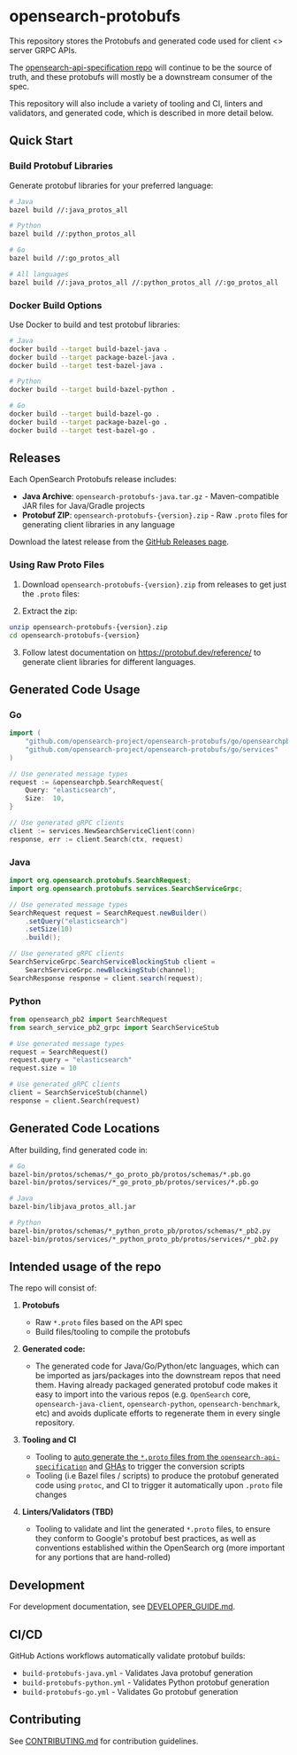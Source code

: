 # opensearch-protobufs

This repository stores the Protobufs and generated code used for client <> server GRPC APIs.

The [opensearch-api-specification repo](https://github.com/opensearch-project/opensearch-api-specification) will continue to be the source of truth, and these protobufs will mostly be a downstream consumer of the spec.

This repository will also include a variety of tooling and CI, linters and validators, and generated code, which is described in more detail below.

## Quick Start

### Build Protobuf Libraries

Generate protobuf libraries for your preferred language:

```bash
# Java
bazel build //:java_protos_all

# Python
bazel build //:python_protos_all

# Go
bazel build //:go_protos_all

# All languages
bazel build //:java_protos_all //:python_protos_all //:go_protos_all
```

### Docker Build Options

Use Docker to build and test protobuf libraries:

```bash
# Java
docker build --target build-bazel-java .
docker build --target package-bazel-java .
docker build --target test-bazel-java .

# Python
docker build --target build-bazel-python .

# Go
docker build --target build-bazel-go .
docker build --target package-bazel-go .
docker build --target test-bazel-go .
```

## Releases

Each OpenSearch Protobufs release includes:

- **Java Archive**: `opensearch-protobufs-java.tar.gz` - Maven-compatible JAR files for Java/Gradle projects
- **Protobuf ZIP**: `opensearch-protobufs-{version}.zip` - Raw `.proto` files for generating client libraries in any language

Download the latest release from the [GitHub Releases page](https://github.com/opensearch-project/opensearch-protobufs/releases).

### Using Raw Proto Files

1. Download `opensearch-protobufs-{version}.zip` from releases to get just the `.proto` files:

2. Extract the zip:
```bash
unzip opensearch-protobufs-{version}.zip
cd opensearch-protobufs-{version}
```
3. Follow latest documentation on https://protobuf.dev/reference/ to generate client libraries for different languages.

## Generated Code Usage

### Go

```go
import (
    "github.com/opensearch-project/opensearch-protobufs/go/opensearchpb"
    "github.com/opensearch-project/opensearch-protobufs/go/services"
)

// Use generated message types
request := &opensearchpb.SearchRequest{
    Query: "elasticsearch",
    Size:  10,
}

// Use generated gRPC clients
client := services.NewSearchServiceClient(conn)
response, err := client.Search(ctx, request)
```

### Java

```java
import org.opensearch.protobufs.SearchRequest;
import org.opensearch.protobufs.services.SearchServiceGrpc;

// Use generated message types
SearchRequest request = SearchRequest.newBuilder()
    .setQuery("elasticsearch")
    .setSize(10)
    .build();

// Use generated gRPC clients
SearchServiceGrpc.SearchServiceBlockingStub client =
    SearchServiceGrpc.newBlockingStub(channel);
SearchResponse response = client.search(request);
```

### Python

```python
from opensearch_pb2 import SearchRequest
from search_service_pb2_grpc import SearchServiceStub

# Use generated message types
request = SearchRequest()
request.query = "elasticsearch"
request.size = 10

# Use generated gRPC clients
client = SearchServiceStub(channel)
response = client.Search(request)
```

## Generated Code Locations

After building, find generated code in:

```bash
# Go
bazel-bin/protos/schemas/*_go_proto_pb/protos/schemas/*.pb.go
bazel-bin/protos/services/*_go_proto_pb/protos/services/*.pb.go

# Java
bazel-bin/libjava_protos_all.jar

# Python
bazel-bin/protos/schemas/*_python_proto_pb/protos/schemas/*_pb2.py
bazel-bin/protos/services/*_python_proto_pb/protos/services/*_pb2.py
```

## Intended usage of the repo

The repo will consist of:

1. **Protobufs**
    - Raw `*.proto` files based on the API spec
    - Build files/tooling to compile the protobufs

2. **Generated code:**
    - The generated code for Java/Go/Python/etc languages, which can be imported as jars/packages into the downstream repos that need them. Having already packaged generated protobuf code makes it easy to import into the various repos (e.g. `OpenSearch` core, `opensearch-java-client`, `opensearch-python`, `opensearch-benchmark`, etc) and avoids duplicate efforts to regenerate them in every single repository.

3. **Tooling and CI**
    - Tooling to [auto generate the `*.proto` files from the `opensearch-api-specification`](https://github.com/opensearch-project/opensearch-api-specification/issues/677) and [GHAs](https://github.com/opensearch-project/opensearch-api-specification/issues/653) to trigger the conversion scripts
    - Tooling (i.e Bazel files / scripts) to produce the protobuf generated code using `protoc`, and CI to trigger it automatically upon `.proto` file changes

4. **Linters/Validators (TBD)**
    - Tooling to validate and lint the generated `*.proto` files, to ensure they conform to Google's protobuf best practices, as well as conventions established within the OpenSearch org (more important for any portions that are hand-rolled)

## Development

For development documentation, see [DEVELOPER_GUIDE.md](./DEVELOPER_GUIDE.md).

## CI/CD

GitHub Actions workflows automatically validate protobuf builds:
- `build-protobufs-java.yml` - Validates Java protobuf generation
- `build-protobufs-python.yml` - Validates Python protobuf generation
- `build-protobufs-go.yml` - Validates Go protobuf generation

## Contributing

See [CONTRIBUTING.md](./CONTRIBUTING.md) for contribution guidelines.
